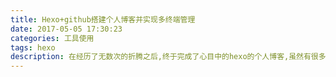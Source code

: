 ```yaml
---
title: Hexo+github搭建个人博客并实现多终端管理
date: 2017-05-05 17:30:23
categories: 工具使用
tags: hexo
description: 在经历了无数次的折腾之后,终于完成了心目中的hexo的个人博客,虽然有很多东西待完善(比如主题,Travis CI自动部署),但是还是要简单的总结一下的.
---
```


